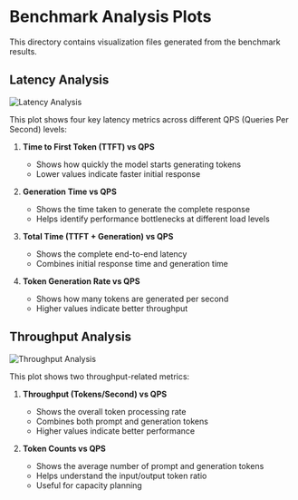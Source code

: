 # Benchmark Analysis Plots

This directory contains visualization files generated from the benchmark results.

## Latency Analysis

![Latency Analysis](latency_analysis.png)

This plot shows four key latency metrics across different QPS (Queries Per Second) levels:

1. **Time to First Token (TTFT) vs QPS**
   - Shows how quickly the model starts generating tokens
   - Lower values indicate faster initial response

2. **Generation Time vs QPS**
   - Shows the time taken to generate the complete response
   - Helps identify performance bottlenecks at different load levels

3. **Total Time (TTFT + Generation) vs QPS**
   - Shows the complete end-to-end latency
   - Combines initial response time and generation time

4. **Token Generation Rate vs QPS**
   - Shows how many tokens are generated per second
   - Higher values indicate better throughput

## Throughput Analysis

![Throughput Analysis](throughput_analysis.png)

This plot shows two throughput-related metrics:

1. **Throughput (Tokens/Second) vs QPS**
   - Shows the overall token processing rate
   - Combines both prompt and generation tokens
   - Higher values indicate better performance

2. **Token Counts vs QPS**
   - Shows the average number of prompt and generation tokens
   - Helps understand the input/output token ratio
   - Useful for capacity planning 
